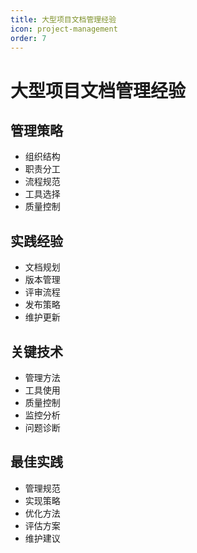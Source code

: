 ```yaml
---
title: 大型项目文档管理经验
icon: project-management
order: 7
---
```


# 大型项目文档管理经验

## 管理策略
- 组织结构
- 职责分工
- 流程规范
- 工具选择
- 质量控制

## 实践经验
- 文档规划
- 版本管理
- 评审流程
- 发布策略
- 维护更新

## 关键技术
- 管理方法
- 工具使用
- 质量控制
- 监控分析
- 问题诊断

## 最佳实践
- 管理规范
- 实现策略
- 优化方法
- 评估方案
- 维护建议
